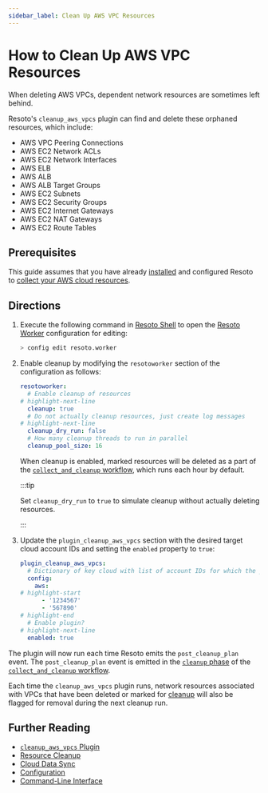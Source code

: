 ```yaml
---
sidebar_label: Clean Up AWS VPC Resources
---
```


# How to Clean Up AWS VPC Resources

When deleting AWS VPCs, dependent network resources are sometimes left behind.

Resoto's `cleanup_aws_vpcs` plugin can find and delete these orphaned resources, which include:

- AWS VPC Peering Connections
- AWS EC2 Network ACLs
- AWS EC2 Network Interfaces
- AWS ELB
- AWS ALB
- AWS ALB Target Groups
- AWS EC2 Subnets
- AWS EC2 Security Groups
- AWS EC2 Internet Gateways
- AWS EC2 NAT Gateways
- AWS EC2 Route Tables

## Prerequisites

This guide assumes that you have already [installed](../../getting-started/install-resoto/index.md) and configured Resoto to [collect your AWS cloud resources](../../getting-started/configure-cloud-provider-access/aws.md).

## Directions

1. Execute the following command in [Resoto Shell](../../reference/components/shell.md) to open the [Resoto Worker](../../reference/components/worker.md) configuration for editing:

   ```bash
   > config edit resoto.worker
   ```

2. Enable cleanup by modifying the `resotoworker` section of the configuration as follows:

   ```yaml
   resotoworker:
     # Enable cleanup of resources
   # highlight-next-line
     cleanup: true
     # Do not actually cleanup resources, just create log messages
   # highlight-next-line
     cleanup_dry_run: false
     # How many cleanup threads to run in parallel
     cleanup_pool_size: 16
   ```

   When cleanup is enabled, marked resources will be deleted as a part of the [`collect_and_cleanup` workflow](../../concepts/cloud-data-sync/index.md#collect_and_cleanup-workflow), which runs each hour by default.

   :::tip

   Set `cleanup_dry_run` to `true` to simulate cleanup without actually deleting resources.

   :::

3. Update the `plugin_cleanup_aws_vpcs` section with the desired target cloud account IDs and setting the `enabled` property to `true`:

   ```yaml title="cleanup_aws_vpcs plugin configuration"
   plugin_cleanup_aws_vpcs:
     # Dictionary of key cloud with list of account IDs for which the plugin should be active as value
     config:
       aws:
   # highlight-start
         - '1234567'
         - '567890'
   # highlight-end
     # Enable plugin?
   # highlight-next-line
     enabled: true
   ```

The plugin will now run each time Resoto emits the `post_cleanup_plan` event. The `post_cleanup_plan` event is emitted in the [`cleanup` phase](../../concepts/cloud-data-sync/index.md#cleanup) of the [`collect_and_cleanup` workflow](../../concepts/cloud-data-sync/index.md#collect_and_cleanup-workflow).

Each time the `cleanup_aws_vpcs` plugin runs, network resources associated with VPCs that have been deleted or marked for [cleanup](../../concepts/resource-management/cleanup.md) will also be flagged for removal during the next cleanup run.

## Further Reading

- [`cleanup_aws_vpcs` Plugin](../../reference/components/plugins/cleanup_aws_vpcs.md)
- [Resource Cleanup](../../concepts/resource-management/cleanup.md)
- [Cloud Data Sync](../../concepts/cloud-data-sync/index.md)
- [Configuration](../../reference/configuration/index.md)
- [Command-Line Interface](../../reference/cli/index.md)
